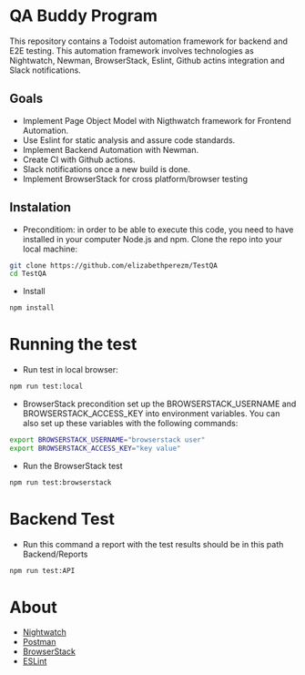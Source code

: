 # QA Buddy Program
This repository contains a Todoist automation framework for backend and E2E testing. This automation framework involves technologies as Nightwatch, Newman, BrowserStack, Eslint, Github actins integration and Slack notifications.

## Goals
* Implement Page Object Model with Nigthwatch framework for Frontend Automation.
* Use Eslint for static analysis and assure code standards.
* Implement Backend Automation with Newman.
* Create CI with Github actions.
* Slack notifications once a new build is done.
* Implement BrowserStack for cross platform/browser testing

## Instalation
* Preconditiom: in order to be able to execute this code, you need to have installed in your computer Node.js and npm. Clone the repo into your local machine:
```bash
git clone https://github.com/elizabethperezm/TestQA
cd TestQA
```
* Install 
```bash
npm install
```
# Running the test
* Run test in local browser:
```bash
npm run test:local
```
* BrowserStack precondition set up the BROWSERSTACK_USERNAME and BROWSERSTACK_ACCESS_KEY into environment variables. You can also set up these variables with the following commands:
```bash
export BROWSERSTACK_USERNAME="browserstack user"
export BROWSERSTACK_ACCESS_KEY="key value"
```
* Run the BrowserStack test
```bash
npm run test:browserstack
```

# Backend Test
* Run this command a report with the test results should be in this path Backend/Reports
```bash
npm run test:API
```

# About
* [Nightwatch](https://nightwatchjs.org/)
* [Postman](https://www.postman.com/)
* [BrowserStack](https://www.browserstack.com/automate)
* [ESLint](https://eslint.org/)
